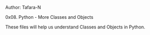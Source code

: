 Author: Tafara-N

0x08. Python - More Classes and Objects

These files will help us understand Classes and Objects in Python.
